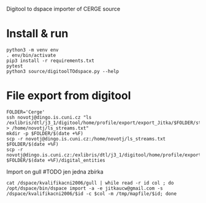 Digitool to dspace importer of CERGE source

# Install & run
```
python3 -m venv env
. env/bin/activate
pip3 install -r requirements.txt
pytest
python3 source/digitoolTOdspace.py --help 
```

# File export from digitool
```
FOLDER='Cerge'
ssh novotj@dingo.is.cuni.cz "ls /exlibris/dtl/j3_1/digitool/home/profile/export/export_Jitka/$FOLDER/streams/ > /home/novotj/ls_streams.txt"
mkdir -p $FOLDER/$(date +%F)
scp -r novotj@dingo.is.cuni.cz:/home/novotj/ls_streams.txt $FOLDER/$(date +%F)
scp -r novotj@dingo.is.cuni.cz:/exlibris/dtl/j3_1/digitool/home/profile/export/export_Jitka/$FOLDER/digital_entities $FOLDER/$(date +%F)/digital_entities
```

Import on gull #TODO jen jedna zbírka
```
cat /dspace/kvalifikacni2006/gull | while read -r id col ; do /opt/dspace/bin/dspace import -a -e jitkaucw@gmail.com -s /dspace/kvalifikacni2006/$id -c $col -m /tmp/mapfile/$id; done
```
